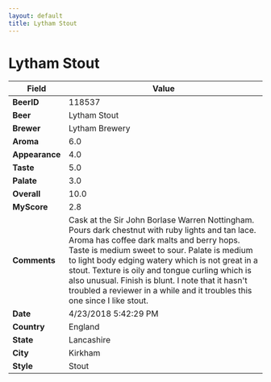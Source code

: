 ```yaml
---
layout: default
title: Lytham Stout
---
```


# Lytham Stout

| Field         | Value     |
|---------------|-----------|
| **BeerID** | 118537 |
| **Beer** | Lytham Stout |
| **Brewer** | Lytham Brewery |
| **Aroma** | 6.0 |
| **Appearance** | 4.0 |
| **Taste** | 5.0 |
| **Palate** | 3.0 |
| **Overall** | 10.0 |
| **MyScore** | 2.8 |
| **Comments** | Cask at the Sir John Borlase Warren Nottingham. Pours dark chestnut with ruby lights and tan lace. Aroma has coffee dark malts and berry hops. Taste is medium sweet to sour. Palate is medium to light body edging watery which is not great in a stout. Texture is oily and tongue curling which is also unusual. Finish is blunt. I note that it hasn&#39;t troubled a reviewer in a while and it troubles this one since I like stout. |
| **Date** | 4/23/2018 5:42:29 PM |
| **Country** | England |
| **State** | Lancashire |
| **City** | Kirkham |
| **Style** | Stout |
